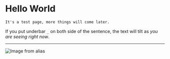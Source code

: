
# Hello World
``
It's a test page, more things will come later.
``


If you put underbar `_` on both side of the sentence, the text will tilt as _you are seeing right now_.


---
![Image from alias](Logo.svg)
